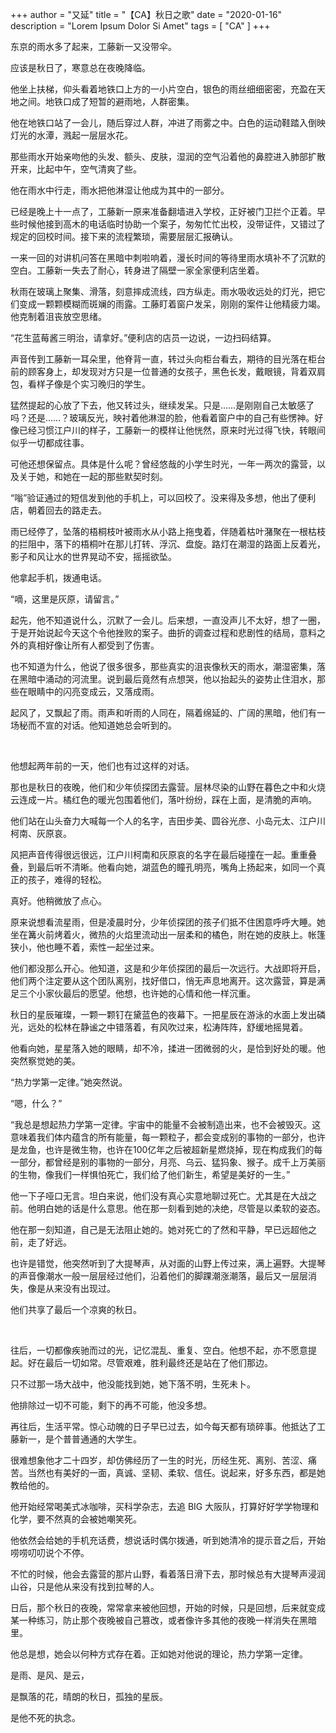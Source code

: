 +++
author = "又延"
title = "【CA】秋日之歌"
date = "2020-01-16"
description = "Lorem Ipsum Dolor Si Amet"
tags = [
    "CA"
]
+++




东京的雨水多了起来，工藤新一又没带伞。

应该是秋日了，寒意总在夜晚降临。

他坐上扶梯，仰头看着地铁口上方的一小片空白，银色的雨丝细细密密，充盈在天地之间。地铁口成了短暂的避雨地，人群密集。

他在地铁口站了一会儿，随后穿过人群，冲进了雨雾之中。白色的运动鞋踏入倒映灯光的水潭，溅起一层层水花。

那些雨水开始亲吻他的头发、额头、皮肤，湿润的空气沿着他的鼻腔进入肺部扩散开来，比起中午，空气清爽了些。

他在雨水中行走，雨水把他淋湿让他成为其中的一部分。

已经是晚上十一点了，工藤新一原来准备翻墙进入学校，正好被门卫拦个正着。早些时候他接到高木的电话临时协助一个案子，匆匆忙忙出校，没带证件，又错过了规定的回校时间。接下来的流程繁琐，需要层层汇报确认。

一来一回的对讲机问答在黑暗中刺啦响着，漫长时间的等待里雨水填补不了沉默的空白。工藤新一失去了耐心，转身进了隔壁一家全家便利店坐着。

秋雨在玻璃上聚集、滑落，刻意摔成流线，四方纵走。雨水吸收远处的灯光，把它们变成一颗颗模糊而斑斓的雨露。工藤盯着窗户发呆，刚刚的案件让他精疲力竭。他克制着沮丧放空思绪。

“花生蓝莓酱三明治，请拿好。”便利店的店员一边说，一边扫码结算。

声音传到工藤新一耳朵里，他脊背一直，转过头向柜台看去，期待的目光落在柜台前的顾客身上，却发现对方只是一位普通的女孩子，黑色长发，戴眼镜，背着双肩包，看样子像是个实习晚归的学生。

猛然提起的心放了下去，他又转过头，继续发呆。只是……是刚刚自己太敏感了吗？还是……？玻璃反光，映衬着他淋湿的脸，他看着窗户中的自己有些愣神。好像已经习惯江户川的样子，工藤新一的模样让他恍然，原来时光过得飞快，转眼间似乎一切都成往事。

可他还想保留点。具体是什么呢？曾经悠哉的小学生时光，一年一两次的露营，以及关于她，和她在一起的那些默契时刻。

“嗡”验证通过的短信发到他的手机上，可以回校了。没来得及多想，他出了便利店，朝着回去的路走去。



雨已经停了，坠落的梧桐枝叶被雨水从小路上拖曳着，伴随着枯叶潴聚在一根枯枝的拦阻中，落下的梧桐叶在那儿打转、浮沉、盘旋。路灯在潮湿的路面上反着光，影子和风让水的世界晃动不安，摇摇欲坠。

他拿起手机，拨通电话。

“嘀，这里是灰原，请留言。”

起先，他不知道说什么，沉默了一会儿。后来想，一直没声儿不太好，想了一圈，于是开始说起今天这个令他挫败的案子。曲折的调查过程和悲剧性的结局，意料之外的真相好像让所有人都受到了伤害。

也不知道为什么，他说了很多很多，那些真实的沮丧像秋天的雨水，潮湿密集，落在黑暗中涌动的河流里。说到最后竟然有点想哭，他以抬起头的姿势止住泪水，那些在眼睛中的闪亮变成云，又落成雨。

起风了，又飘起了雨。雨声和听雨的人同在，隔着绵延的、广阔的黑暗，他们有一场秘而不宣的对话。他知道她总会听到的。

 

他想起两年前的一天，他们也有过这样的对话。

那也是秋日的夜晚，他们和少年侦探团去露营。层林尽染的山野在暮色之中和火烧云连成一片。橘红色的暖光包围着他们，落叶纷纷，踩在上面，是清脆的声响。

他们站在山头奋力大喊每一个人的名字，吉田步美、圆谷光彦、小岛元太、江户川柯南、灰原哀。

风把声音传得很远很远，江户川柯南和灰原哀的名字在最后碰撞在一起。重重叠叠，到最后听不清晰。他看向她，湖蓝色的瞳孔明亮，嘴角上扬起来，如同一个真正的孩子，难得的轻松。

真好。他稍微放了点心。

原来说想看流星雨，但是凌晨时分，少年侦探团的孩子们抵不住困意呼呼大睡。她坐在篝火前烤着火，微热的火焰里流动出一层柔和的橘色，附在她的皮肤上。帐篷狭小，他也睡不着，索性一起坐过来。

他们都没那么开心。他知道，这是和少年侦探团的最后一次远行。大战即将开启，他们两个注定要从这个团队离别，找好借口，悄无声息地离开。这次露营，算是满足三个小家伙最后的愿望。他想，也许她的心情和他一样沉重。

秋日的星辰璀璨，一颗一颗钉在黛蓝色的夜幕下。一把星辰在游泳的水面上发出磷光，远处的松林在静谧之中错落着，有风吹过来，松涛阵阵，舒缓地摇晃着。

他看向她，星星落入她的眼睛，却不冷，揉进一团微弱的火，是恰到好处的暖。他突然察觉她的美。

“热力学第一定律。”她突然说。

“嗯，什么？”

“我总是想起热力学第一定律。宇宙中的能量不会被制造出来，也不会被毁灭。这意味着我们体内蕴含的所有能量，每一颗粒子，都会变成别的事物的一部分，也许是龙鱼，也许是微生物，也许在100亿年之后被超新星燃烧掉，现在构成我们的每一部分，都曾经是别的事物的一部分，月亮、乌云、猛犸象、猴子。成千上万美丽的生物，像我们一样惧怕死亡，我们给了他们新生，希望是美好的一生。”

他一下子哑口无言。坦白来说，他们没有真心实意地聊过死亡。尤其是在大战之前。他明白她的话是什么意思。他在那一刻看到她的决绝，尽管是以柔软的姿态。

他在那一刻知道，自己是无法阻止她的。她对死亡的了然和平静，早已远超他之前，走了好远。

也许是错觉，他突然听到了大提琴声，从对面的山野上传过来，满上遍野。大提琴的声音像潮水一般一层层经过他们，沿着他们的脚踝潮涨潮落，最后又一层层消失，像是从来没有出现过。

他们共享了最后一个凉爽的秋日。

 

往后，一切都像疾驰而过的光，记忆混乱、重复、空白。他想不起，亦不愿意提起。好在最后一切如常。尽管艰难，胜利最终还是站在了他们那边。

只不过那一场大战中，他没能找到她，她下落不明，生死未卜。

他排除过一切不可能，剩下的再不可能，他没多想。

再往后，生活平常。惊心动魄的日子早已过去，如今每天都有琐碎事。他抵达了工藤新一，是个普普通通的大学生。

很难想象他才二十四岁，却仿佛经历了一生的时光，历经生死、离别、苦涩、痛苦。当然也有美好的一面，真诚、坚韧、柔软、信任。说起来，好多东西，都是她教给他的。

他开始经常喝美式冰咖啡，买科学杂志，去追 BIG 大阪队，打算好好学学物理和化学，要不然真的会被她嘲笑死。

他依然会给她的手机充话费，想说话时偶尔拨通，听到她清冷的提示音之后，开始唠唠叨叨说个不停。

不忙的时候，他会去露营的那片山野，看着落日滑下去，那时候总有大提琴声浸润山谷，只是他从来没有找到拉琴的人。

日后，那个秋日的夜晚，常常拿来被他回想，开始的时候，只是回想，后来就变成某一种练习，防止那个夜晚被自己篡改，或者像许多其他的夜晚一样消失在黑暗里。

他总是想，她会以何种方式存在着。正如她对他说的理论，热力学第一定律。

是雨、是风、是云，

是飘落的花，晴朗的秋日，孤独的星辰。

是他不死的执念。